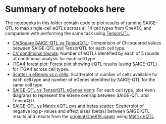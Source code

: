# Summary of notebooks here

The notebooks in this folder contain code to plot results of running SAIGE-QTL to map single-cell eQTLs across all 14 cell types from OneK1K, and comparison with performing the same task using [TensorQTL](https://github.com/broadinstitute/tensorqtl/).

* [ChiSquare SAIGE-QTL vs TensorQTL](ChiSquare_comparison_plot.ipynb): Comparison of Chi squared values between SAIGE-QTL and TensorQTL for each cell type.
* [CV conditional rounds](Conditional_results.ipynb): Number of eQTLs identified by each of 5 rounds of conditional analysis for each cell type.
* [ITGA4 forest plot](Forest_Plot.ipynb): Forest plot showing eQTL results (using SAIGE-QTL) for ITGA4 across cell types.
* [Scatter n eGenes vs n cells](Number_of_eGenes_by_number_of_cells.ipynb): Scatterplot of number of cells available for each cell type and number of eGenes identified by SAIGE-QTL for the same cell type.
* [SAIGE-QTL vs TensorQTL eGenes Venn](Venn_diagram.ipynb): For each cell type, plot Venn diagrams to represent the eGene overlap between SAIGE-QTL and TensorQTL.
* [SAIGE-QTL vs Matrix eQTL pvs and betas scatter](pvals_and_betas_concordance_plots.ipynb): Scatterplot of negative log p-values and effect sizes (betas) between SAIGE-QTL results and results from the [original OneK1K paper](https://www.science.org/doi/full/10.1126/science.abf3041) using [Matrix eQTL](https://www.bios.unc.edu/research/genomic_software/Matrix_eQTL/).
